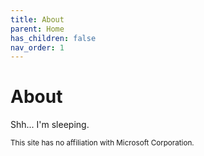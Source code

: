 ```yaml
---
title: About
parent: Home
has_children: false
nav_order: 1
---
```

# About

Shh... I'm sleeping.

<sub>This site has no affiliation with Microsoft Corporation.</sub>
  


